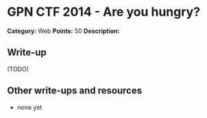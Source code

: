 # GPN CTF 2014 - Are you hungry?

**Category:** Web
**Points:** 50
**Description:**


## Write-up

(TODO)

## Other write-ups and resources

* none yet
